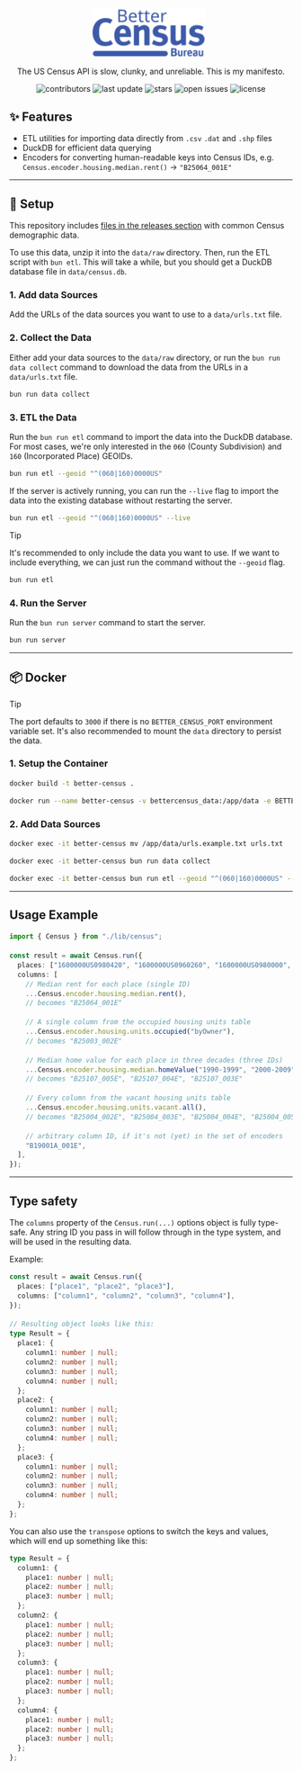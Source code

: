 <div align="center">
  <img src=".github/LOGO.svg" alt="Better Census" width="200" height="auto" />
  &nbsp;
  <p>The US Census API is slow, clunky, and unreliable. This is my manifesto.</p>
  <p>
    <a style="text-decoration: none;" href="https://github.com/jclarkDM/better-census/graphs/contributors"><img src="https://img.shields.io/github/contributors/jclarkDM/better-census" alt="contributors" /></a>
    <a style="text-decoration: none;" href=""><img src="https://img.shields.io/github/last-commit/jclarkDM/better-census" alt="last update" /></a>
    <a style="text-decoration: none;" href="https://github.com/jclarkDM/better-census/stargazers"><img src="https://img.shields.io/github/stars/jclarkDM/better-census" alt="stars" /></a>
    <a style="text-decoration: none;" href="https://github.com/jclarkDM/better-census/issues/"><img src="https://img.shields.io/github/issues/jclarkDM/better-census" alt="open issues" /></a>
    <a style="text-decoration: none;" href="https://github.com/jclarkDM/better-census/blob/master/LICENSE.txt"><img src="https://img.shields.io/github/license/jclarkDM/better-census" alt="license" /></a>
  </p>
</div>

## :sparkles: Features
- ETL utilities for importing data directly from `.csv` `.dat` and `.shp` files
- DuckDB for efficient data querying
- Encoders for converting human-readable keys into Census IDs, e.g. `Census.encoder.housing.median.rent()` -> `"B25064_001E"`

---

## :wrench: Setup
This repository includes [files in the releases section](https://github.com/jclarkDM/better-census/releases/tag/data) with common Census demographic data.

To use this data, unzip it into the `data/raw` directory. Then, run the ETL script with `bun etl`. This will take a while, but you should get a DuckDB database file in `data/census.db`.

### 1. Add data Sources
Add the URLs of the data sources you want to use to a `data/urls.txt` file.

### 2. Collect the Data
Either add your data sources to the `data/raw` directory, or run the `bun run data collect` command to download the data from the URLs in a `data/urls.txt` file.
```bash
bun run data collect
```

### 3. ETL the Data
Run the `bun run etl` command to import the data into the DuckDB database. For most cases, we're only interested in the `060` (County Subdivision) and `160` (Incorporated Place) GEOIDs.
```bash
bun run etl --geoid "^(060|160)0000US"
```

If the server is actively running, you can run the `--live` flag to import the data into the existing database without restarting the server.
```bash
bun run etl --geoid "^(060|160)0000US" --live
```

> [!TIP]
> It's recommended to only include the data you want to use. If we want to include everything, we can just run the command without the `--geoid` flag.
> ```bash
> bun run etl
> ```

### 4. Run the Server
Run the `bun run server` command to start the server.
```bash
bun run server
```

---

## :package: Docker

> [!TIP]
> The port defaults to `3000` if there is no `BETTER_CENSUS_PORT` environment variable set. It's also recommended to mount the `data` directory to persist the data.

### 1. Setup the Container
```bash
docker build -t better-census .
```

```bash
docker run --name better-census -v bettercensus_data:/app/data -e BETTER_CENSUS_PORT=1776 -p 1776:1776 better-census
```

### 2. Add Data Sources

```bash
docker exec -it better-census mv /app/data/urls.example.txt urls.txt
```

```bash
docker exec -it better-census bun run data collect
```

```bash
docker exec -it better-census bun run etl --geoid "^(060|160)0000US" --live
```

---

## Usage Example

```ts
import { Census } from "./lib/census";

const result = await Census.run({
  places: ["1600000US0980420", "1600000US0960260", "1600000US0980000", "1600000US1931710"],
  columns: [
    // Median rent for each place (single ID)
    ...Census.encoder.housing.median.rent(),
    // becomes "B25064_001E"

    // A single column from the occupied housing units table
    ...Census.encoder.housing.units.occupied("byOwner"),
    // becomes "B25003_002E"

    // Median home value for each place in three decades (three IDs)
    ...Census.encoder.housing.median.homeValue("1990-1999", "2000-2009", "2010-2019"),
    // becomes "B25107_005E", "B25107_004E", "B25107_003E"

    // Every column from the vacant housing units table
    ...Census.encoder.housing.units.vacant.all(),
    // becomes "B25004_002E", "B25004_003E", "B25004_004E", "B25004_005E", "B25004_006E", "B25004_007E", "B25004_008E"

    // arbitrary column ID, if it's not (yet) in the set of encoders
    "B19001A_001E",
  ],
});
```

---

## Type safety

The `columns` property of the `Census.run(...)` options object is fully type-safe. Any string ID you pass in will follow through in the type system, and will be used in the resulting data.

Example:

```ts
const result = await Census.run({
  places: ["place1", "place2", "place3"],
  columns: ["column1", "column2", "column3", "column4"],
});

// Resulting object looks like this:
type Result = {
  place1: {
    column1: number | null;
    column2: number | null;
    column3: number | null;
    column4: number | null;
  };
  place2: {
    column1: number | null;
    column2: number | null;
    column3: number | null;
    column4: number | null;
  };
  place3: {
    column1: number | null;
    column2: number | null;
    column3: number | null;
    column4: number | null;
  };
};
```

You can also use the `transpose` options to switch the keys and values, which will end up something like this:

```ts
type Result = {
  column1: {
    place1: number | null;
    place2: number | null;
    place3: number | null;
  };
  column2: {
    place1: number | null;
    place2: number | null;
    place3: number | null;
  };
  column3: {
    place1: number | null;
    place2: number | null;
    place3: number | null;
  };
  column4: {
    place1: number | null;
    place2: number | null;
    place3: number | null;
  };
};
```
